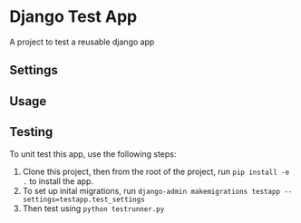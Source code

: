 # Django Test App #
A project to test a reusable django app

## Settings ##


## Usage ##


## Testing ##
To unit test this app, use the following steps:

  1. Clone this project, then from the root of the project, run `pip install -e .` to install the app.
  2. To set up inital migrations, run
     ```django-admin makemigrations testapp --settings=testapp.test_settings```
  3. Then test using `python testrunner.py`
